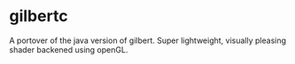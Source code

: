 # gilbertc
A portover of the java version of gilbert. Super lightweight, visually pleasing shader backened using openGL.
